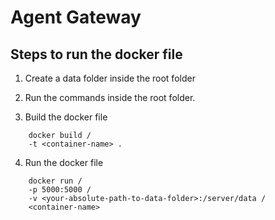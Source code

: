 # Agent Gateway

## Steps to run the docker file

1. Create a data folder inside the root folder

2. Run the commands inside the root folder.

3. Build the docker file 

```  
    docker build /
    -t <container-name> . 
```

4. Run the docker file 

```
    docker run /
    -p 5000:5000 /
    -v <your-absolute-path-to-data-folder>:/server/data /
    <container-name>
```
